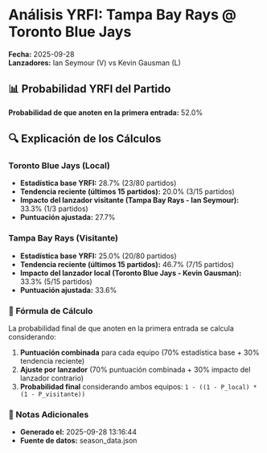 # Análisis YRFI: Tampa Bay Rays @ Toronto Blue Jays

**Fecha:** 2025-09-28  
**Lanzadores:** Ian Seymour (V) vs Kevin Gausman (L)

## 📊 Probabilidad YRFI del Partido

**Probabilidad de que anoten en la primera entrada:** 52.0%

## 🔍 Explicación de los Cálculos

### Toronto Blue Jays (Local)
- **Estadística base YRFI:** 28.7% (23/80 partidos)
- **Tendencia reciente (últimos 15 partidos):** 20.0% (3/15 partidos)
- **Impacto del lanzador visitante (Tampa Bay Rays - Ian Seymour):** 33.3% (1/3 partidos)
- **Puntuación ajustada:** 27.7%

### Tampa Bay Rays (Visitante)
- **Estadística base YRFI:** 25.0% (20/80 partidos)
- **Tendencia reciente (últimos 15 partidos):** 46.7% (7/15 partidos)
- **Impacto del lanzador local (Toronto Blue Jays - Kevin Gausman):** 33.3% (5/15 partidos)
- **Puntuación ajustada:** 33.6%

### 📝 Fórmula de Cálculo

La probabilidad final de que anoten en la primera entrada se calcula considerando:
1. **Puntuación combinada** para cada equipo (70% estadística base + 30% tendencia reciente)
2. **Ajuste por lanzador** (70% puntuación combinada + 30% impacto del lanzador contrario)
3. **Probabilidad final** considerando ambos equipos: `1 - ((1 - P_local) * (1 - P_visitante))`

### 📌 Notas Adicionales

- **Generado el:** 2025-09-28 13:16:44
- **Fuente de datos:** season_data.json
